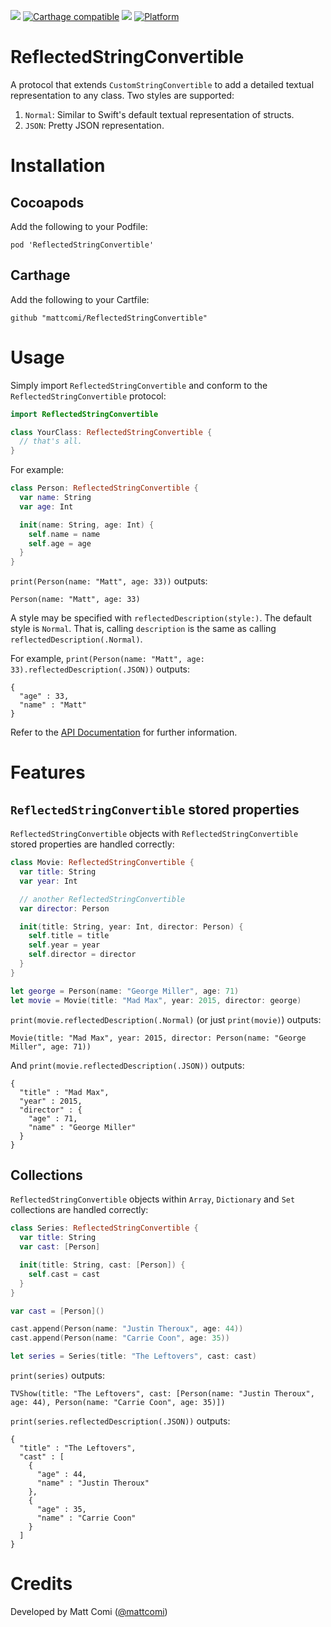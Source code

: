 [![](https://travis-ci.org/mattcomi/ReflectedStringConvertible.svg?branch=master)](https://travis-ci.org/mattcomi/ReflectedStringConvertible)
[![Carthage compatible](https://img.shields.io/badge/Carthage-compatible-4BC51D.svg?style=flat)](https://github.com/Carthage/Carthage)
[![](https://img.shields.io/cocoapods/v/ReflectedStringConvertible.svg?style=flat)](https://cocoapods.org/pods/ReflectedStringConvertible)
[![Platform](https://img.shields.io/cocoapods/p/ReflectedStringConvertible.svg?style=flat)](http://cocoadocs.org/docsets/ReflectedStringConvertible)

# ReflectedStringConvertible
A protocol that extends `CustomStringConvertible` to add a detailed textual representation to any class. Two styles are
supported:

1. `Normal`: Similar to Swift's default textual representation of structs.
2. `JSON`: Pretty JSON representation.

# Installation

## Cocoapods

Add the following to your Podfile:

```
pod 'ReflectedStringConvertible'
```

## Carthage

Add the following to your Cartfile:

```
github "mattcomi/ReflectedStringConvertible"
```

# Usage

Simply import `ReflectedStringConvertible` and conform to the
`ReflectedStringConvertible` protocol:

```swift
import ReflectedStringConvertible

class YourClass: ReflectedStringConvertible {
  // that's all.
}
```

For example:

```swift
class Person: ReflectedStringConvertible {
  var name: String
  var age: Int

  init(name: String, age: Int) {
    self.name = name
    self.age = age
  }
}
```

`print(Person(name: "Matt", age: 33))` outputs:

```
Person(name: "Matt", age: 33)
```

A style may be specified with `reflectedDescription(style:)`. The default style is `Normal`. That is, calling `description` is the same as calling `reflectedDescription(.Normal)`.

For example, `print(Person(name: "Matt", age: 33).reflectedDescription(.JSON))` outputs:

```
{
  "age" : 33,
  "name" : "Matt"
}
```

Refer to the  [API Documentation](http://cocoadocs.org/docsets/ReflectedStringConvertible) for further information.

# Features

## `ReflectedStringConvertible` stored properties

`ReflectedStringConvertible` objects with `ReflectedStringConvertible` stored properties are handled correctly:

```swift
class Movie: ReflectedStringConvertible {
  var title: String
  var year: Int

  // another ReflectedStringConvertible
  var director: Person

  init(title: String, year: Int, director: Person) {
    self.title = title
    self.year = year
    self.director = director
  }
}

let george = Person(name: "George Miller", age: 71)
let movie = Movie(title: "Mad Max", year: 2015, director: george)
```

`print(movie.reflectedDescription(.Normal)` (or just `print(movie)`) outputs:

```
Movie(title: "Mad Max", year: 2015, director: Person(name: "George Miller", age: 71))
```

And `print(movie.reflectedDescription(.JSON))` outputs:

```
{
  "title" : "Mad Max",
  "year" : 2015,
  "director" : {
    "age" : 71,
    "name" : "George Miller"
  }
}
```

## Collections

`ReflectedStringConvertible` objects within `Array`, `Dictionary` and `Set` collections are handled correctly:

```swift
class Series: ReflectedStringConvertible {
  var title: String
  var cast: [Person]

  init(title: String, cast: [Person]) {
    self.cast = cast
  }
}

var cast = [Person]()

cast.append(Person(name: "Justin Theroux", age: 44))
cast.append(Person(name: "Carrie Coon", age: 35))

let series = Series(title: "The Leftovers", cast: cast)
```

`print(series)` outputs:

```
TVShow(title: "The Leftovers", cast: [Person(name: "Justin Theroux", age: 44), Person(name: "Carrie Coon", age: 35)])
```

`print(series.reflectedDescription(.JSON))` outputs:

```
{
  "title" : "The Leftovers",
  "cast" : [
    {
      "age" : 44,
      "name" : "Justin Theroux"
    },
    {
      "age" : 35,
      "name" : "Carrie Coon"
    }
  ]
}
```

# Credits

Developed by Matt Comi ([@mattcomi](http://twitter.com/mattcomi))
